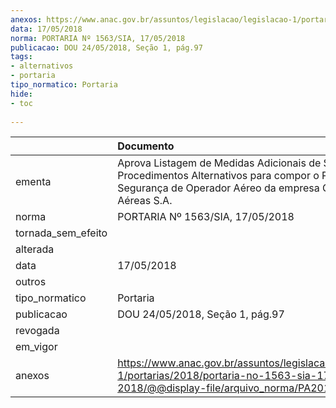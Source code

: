 ```yaml
---
anexos: https://www.anac.gov.br/assuntos/legislacao/legislacao-1/portarias/2018/portaria-no-1563-sia-17-05-2018/@@display-file/arquivo_norma/PA2018-1563.pdf
data: 17/05/2018
norma: PORTARIA Nº 1563/SIA, 17/05/2018
publicacao: DOU 24/05/2018, Seção 1, pág.97
tags:
- alternativos
- portaria
tipo_normatico: Portaria
hide: 
- toc 
 
---
```


|                    | Documento                                                                                                                                                               |
|:-------------------|:------------------------------------------------------------------------------------------------------------------------------------------------------------------------|
| ementa             | Aprova Listagem de Medidas Adicionais de Segurança e Procedimentos Alternativos para compor o Programa de Segurança de Operador Aéreo da empresa Gol Linhas Aéreas S.A. |
| norma              | PORTARIA Nº 1563/SIA, 17/05/2018                                                                                                                                        |
| tornada_sem_efeito |                                                                                                                                                                         |
| alterada           |                                                                                                                                                                         |
| data               | 17/05/2018                                                                                                                                                              |
| outros             |                                                                                                                                                                         |
| tipo_normatico     | Portaria                                                                                                                                                                |
| publicacao         | DOU 24/05/2018, Seção 1, pág.97                                                                                                                                         |
| revogada           |                                                                                                                                                                         |
| em_vigor           |                                                                                                                                                                         |
| anexos             | https://www.anac.gov.br/assuntos/legislacao/legislacao-1/portarias/2018/portaria-no-1563-sia-17-05-2018/@@display-file/arquivo_norma/PA2018-1563.pdf                    |